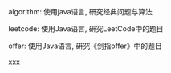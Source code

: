 algorithm: 使用java语言, 研究经典问题与算法   

leetcode: 使用Java语言, 研究LeetCode中的题目   

offer: 使用Java语言, 研究《剑指offer》中的题目   

xxx